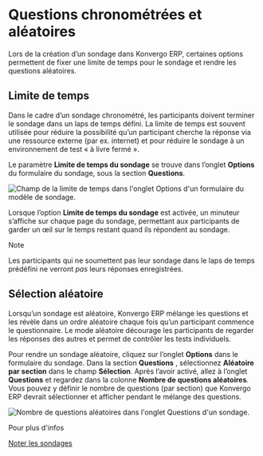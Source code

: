 # Questions chronométrées et aléatoires

Lors de la création d’un sondage dans Konvergo ERP, certaines options permettent de
fixer une limite de temps pour le sondage et rendre les questions aléatoires.

## Limite de temps

Dans le cadre d’un sondage chronométré, les participants doivent terminer le
sondage dans un laps de temps défini. La limite de temps est souvent utilisée
pour réduire la possibilité qu’un participant cherche la réponse via une
ressource externe (par ex. internet) et pour réduire le sondage à un
environnement de test « à livre fermé ».

Le paramètre **Limite de temps du sondage** se trouve dans l’onglet
**Options** du formulaire du sondage, sous la section **Questions**.

![Champ de la limite de temps dans l'onglet Options d'un formulaire du modèle
de sondage.](../../../_images/time-limit.png)

Lorsque l’option **Limite de temps du sondage** est activée, un minuteur
s’affiche sur chaque page du sondage, permettant aux participants de garder un
œil sur le temps restant quand ils répondent au sondage.

<div class="alert alert-primary">
<p class="alert-title">
Note</p><p>Les participants qui ne soumettent pas leur sondage dans le laps de temps prédéfini ne verront <em>pas</em> leurs réponses enregistrées.</p>
</div>

## Sélection aléatoire

Lorsqu’un sondage est aléatoire, Konvergo ERP mélange les questions et les révèle dans
un ordre aléatoire chaque fois qu’un participant commence le questionnaire. Le
mode aléatoire décourage les participants de regarder les réponses des autres
et permet de contrôler les tests individuels.

Pour rendre un sondage aléatoire, cliquez sur l’onglet **Options** dans le
formulaire du sondage. Dans la section **Questions** , sélectionnez
**Aléatoire par section** dans le champ **Sélection**. Après l’avoir activé,
allez à l’onglet **Questions** et regardez dans la colonne **Nombre de
questions aléatoires**. Vous pouvez y définir le nombre de questions (par
section) que Konvergo ERP devrait sélectionner et afficher pendant le mélange des
questions.

![Nombre de questions aléatoires dans l'onglet Questions d'un
sondage.](../../../_images/random-questions.png) <div class="alert alert-secondary">
<p class="alert-title">
Pour plus d'infos</p><p><a href="scoring">Noter les sondages</a></p>
</div>

